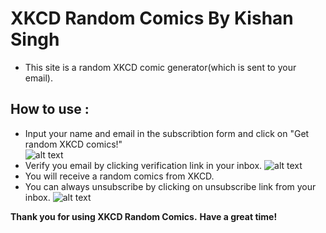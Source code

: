 
# **XKCD Random Comics By Kishan  Singh**

* This site is a random XKCD comic generator(which is sent to your email).

## **How to use :**
* Input your name and email in the subscribtion form and click on "Get random XKCD comics!"       
![alt text](https://i.imgur.com/pXhABGI.png "Submit")
* Verify you email by clicking verification link in your inbox.
![alt text](https://i.imgur.com/XgKKKK4.png "Verify")
* You will receive a random comics from XKCD.
* You can always unsubscribe by clicking on unsubscribe link from your inbox.
![alt text](https://i.imgur.com/kdZcAkF.png "unsubscribe")

**Thank you for using XKCD Random Comics.**
**Have a great time!**
